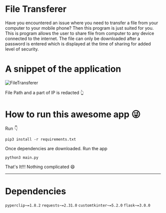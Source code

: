 # File Transferer
Have you encountered an issue where you need to transfer a file from your computer to your mobile phone? Then this program is just suited for you.
This is program allows the user to share file from computer to any device connected to the internet. The file can only be downloaded after a password is entered which is displayed at the time of sharing for added level of security.

# A snippet of the application

![FileTransferer](https://github.com/rigvedmaanas/FileTransferer/assets/77579661/2f44075e-2246-4ab3-a377-0f5cd727bbe1)

File Path and a part of IP is redacted 👆

# How to run this awesome app 😜

Run 👇
```
pip3 install -r requirements.txt
```

Once dependencies are downloaded. Run the app
```
python3 main.py
```
That's It!!! Nothing complicated 😄

***

# Dependencies

`pyperclip~=1.8.2`
`requests~=2.31.0`
`customtkinter~=5.2.0`
`flask~=3.0.0`
